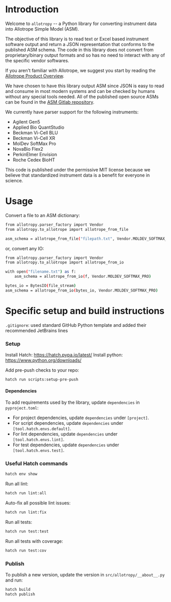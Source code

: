 # Introduction
Welcome to `allotropy` -- a Python library for converting instrument data into Allotrope Simple Model (ASM).

The objective of this library is to read text or Excel based instrument software output and return a JSON representation that conforms to the published ASM schema. The code in this library does not convert from proprietary/binary output formats and so has no need to interact with any of the specific vendor softwares.

If you aren't familiar with Allotrope, we suggest you start by reading the [Allotrope Product Overview](https://www.allotrope.org/product-overview).

We have chosen to have this library output ASM since JSON is easy to read and consume in most modern systems and can be checked by humans without any special tools needed. All of the published open source ASMs can be found in the [ASM Gitlab repository](https://gitlab.com/allotrope-public/asm).

We currently have parser support for the following instruments:
  - Agilent Gen5
  - Applied Bio QuantStudio
  - Beckman Vi-Cell BLU
  - Beckman Vi-Cell XR
  - MolDev SoftMax Pro
  - NovaBio Flex2
  - PerkinElmer Envision
  - Roche Cedex BioHT

This code is published under the permissive MIT license because we believe that standardized instrument data is a benefit for everyone in science.

# Usage

Convert a file to an ASM dictionary:

```sh
from allotropy.parser_factory import Vendor
from allotropy.to_allotrope import allotrope_from_file

asm_schema = allotrope_from_file("filepath.txt", Vendor.MOLDEV_SOFTMAX_PRO)
```

or, convert any IO:

```sh
from allotropy.parser_factory import Vendor
from allotropy.to_allotrope import allotrope_from_io

with open("filename.txt") as f:
    asm_schema = allotrope_from_io(f, Vendor.MOLDEV_SOFTMAX_PRO)

bytes_io = BytesIO(file_stream)
asm_schema = allotrope_from_io(bytes_io, Vendor.MOLDEV_SOFTMAX_PRO)
```

# Specific setup and build instructions

`.gitignore`: used standard GitHub Python template and added their recommended JetBrains lines


### Setup

Install Hatch: https://hatch.pypa.io/latest/
Install python: https://www.python.org/downloads/

Add pre-push checks to your repo:
```sh
hatch run scripts:setup-pre-push
```

#### Dependencies

To add requirements used by the library, update `dependencies` in `pyproject.toml`:
- For project dependencies, update `dependencies` under `[project]`.
- For script dependencies, update `dependencies` under `[tool.hatch.envs.default]`.
- For lint dependencies, update `dependencies` under `[tool.hatch.envs.lint]`.
- For test dependencies, update `dependencies` under `[tool.hatch.envs.test]`.

### Useful Hatch commands
```sh
hatch env show
```

Run all lint:
```sh
hatch run lint:all
```

Auto-fix all possible lint issues:
```sh
hatch run lint:fix
```

Run all tests:
```sh
hatch run test:test
```

Run all tests with coverage:
```sh
hatch run test:cov
```

### Publish

To publish a new version, update the version in `src/allotropy/__about__.py` and run:

```sh
hatch build
hatch publish
```
